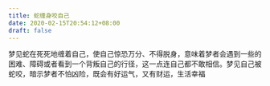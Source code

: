 ```yaml
---
title: 蛇缠身咬自己
date: 2020-02-15T20:54:12+08:00
draft: false
---
```


梦见蛇在死死地缠着自己，使自己惊恐万分、不得脱身，意味着梦者会遇到一些的困难、障碍或者看到一个背叛自己的行径，这一点连自己都不敢相信。梦见自己被蛇咬，暗示梦者不怕凶险，既会有好运气，又有财运，生活幸福